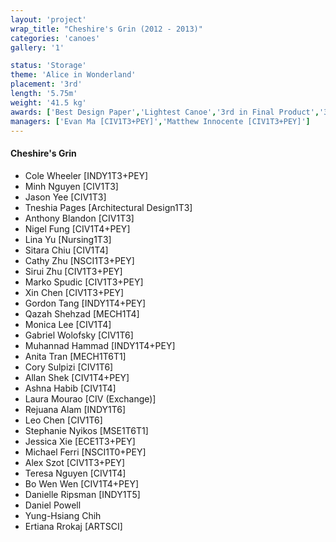 ```yaml
---
layout: 'project'
wrap_title: "Cheshire's Grin (2012 - 2013)"
categories: 'canoes'
gallery: '1'

status: 'Storage'
theme: 'Alice in Wonderland'
placement: '3rd'
length: '5.75m'
weight: '41.5 kg'
awards: ['Best Design Paper','Lightest Canoe','3rd in Final Product','3rd in Oral Presentation']
managers: ['Evan Ma [CIV1T3+PEY]','Matthew Innocente [CIV1T3+PEY]']
---
```

#### Cheshire's Grin

 - Cole Wheeler [INDY1T3+PEY]
 - Minh Nguyen [CIV1T3]
 - Jason Yee [CIV1T3]
 - Tneshia Pages [Architectural Design1T3]
 - Anthony Blandon [CIV1T3]
 - Nigel Fung [CIV1T4+PEY]
 - Lina Yu [Nursing1T3]
 - Sitara Chiu [CIV1T4]
 - Cathy Zhu [NSCI1T3+PEY]
 - Sirui Zhu [CIV1T3+PEY]
 - Marko Spudic [CIV1T3+PEY]
 - Xin Chen [CIV1T3+PEY]
 - Gordon Tang [INDY1T4+PEY]
 - Qazah Shehzad [MECH1T4]
 - Monica Lee [CIV1T4]
 - Gabriel Wolofsky [CIV1T6]
 - Muhannad Hammad [INDY1T4+PEY]
 - Anita Tran [MECH1T6T1]
 - Cory Sulpizi [CIV1T6]
 - Allan Shek [CIV1T4+PEY]
 - Ashna Habib [CIV1T4]
 - Laura Mourao [CIV (Exchange)]
 - Rejuana Alam [INDY1T6]
 - Leo Chen [CIV1T6]
 - Stephanie Nyikos [MSE1T6T1]
 - Jessica Xie [ECE1T3+PEY]
 - Michael Ferri [NSCI1T0+PEY]
 - Alex Szot [CIV1T3+PEY]
 - Teresa Nguyen [CIV1T4]
 - Bo Wen Wen [CIV1T4+PEY]
 - Danielle Ripsman [INDY1T5]
 - Daniel Powell
 - Yung-Hsiang Chih
 - Ertiana Rrokaj [ARTSCI]
